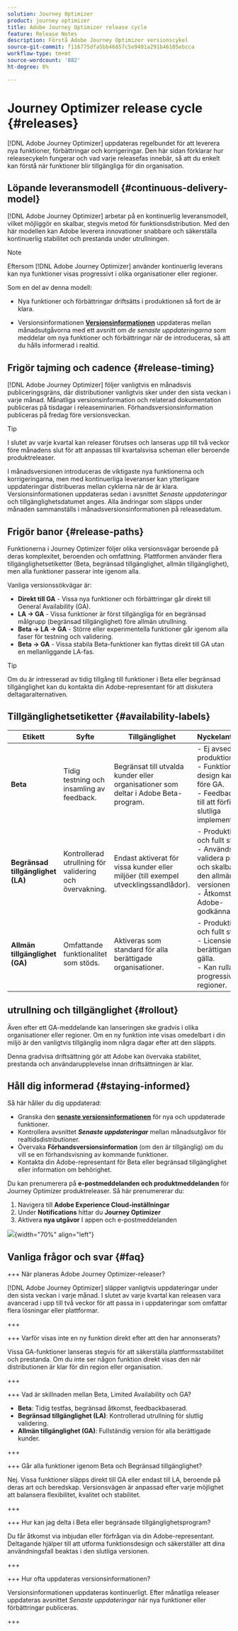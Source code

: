 ```yaml
---
solution: Journey Optimizer
product: journey optimizer
title: Adobe Journey Optimizer release cycle
feature: Release Notes
description: Förstå Adobe Journey Optimizer versionscykel
source-git-commit: f116775dfa5bb46857c5e9401a291b46105ebcca
workflow-type: tm+mt
source-wordcount: '882'
ht-degree: 0%

---
```


# Journey Optimizer release cycle {#releases}

[!DNL Adobe Journey Optimizer] uppdateras regelbundet för att leverera nya funktioner, förbättringar och korrigeringar. Den här sidan förklarar hur releasecykeln fungerar och vad varje releasefas innebär, så att du enkelt kan förstå när funktioner blir tillgängliga för din organisation.

## Löpande leveransmodell {#continuous-delivery-model}

[!DNL Adobe Journey Optimizer] arbetar på en kontinuerlig leveransmodell, vilket möjliggör en skalbar, stegvis metod för funktionsdistribution. Med den här modellen kan Adobe leverera innovationer snabbare och säkerställa kontinuerlig stabilitet och prestanda under utrullningen.

>[!NOTE]
>
> Eftersom [!DNL Adobe Journey Optimizer] använder kontinuerlig leverans kan nya funktioner visas progressivt i olika organisationer eller regioner.

Som en del av denna modell:

* Nya funktioner och förbättringar driftsätts i produktionen så fort de är klara.

* Versionsinformationen [**Versionsinformationen**](release-notes.md) uppdateras mellan månadsutgåvorna med ett avsnitt om _de senaste uppdateringarna_ som meddelar om nya funktioner och förbättringar när de introduceras, så att du hålls informerad i realtid.

## Frigör tajming och cadence {#release-timing}

[!DNL Adobe Journey Optimizer] följer vanligtvis en månadsvis publiceringsgräns, där distributioner vanligtvis sker under den sista veckan i varje månad. Månatliga versionsinformation och relaterad dokumentation publiceras på tisdagar i releaseminarien. Förhandsversionsinformation publiceras på fredag före versionsveckan.

>[!TIP]
>
> I slutet av varje kvartal kan releaser förutses och lanseras upp till två veckor före månadens slut för att anpassas till kvartalsvisa scheman eller beroende produktreleaser.

I månadsversionen introduceras de viktigaste nya funktionerna och korrigeringarna, men med kontinuerliga leveranser kan ytterligare uppdateringar distribueras mellan cyklerna när de är klara. Versionsinformationen uppdateras sedan i avsnittet _Senaste uppdateringar_ och tillgänglighetsdatumet anges. Alla ändringar som släpps under månaden sammanställs i månadsversionsinformationen på releasedatum.


## Frigör banor {#release-paths}

Funktionerna i Journey Optimizer följer olika versionsvägar beroende på deras komplexitet, beroenden och omfattning. Plattformen använder flera tillgänglighetsetiketter (Beta, begränsad tillgänglighet, allmän tillgänglighet), men alla funktioner passerar inte igenom alla.

Vanliga versionssökvägar är:

* **Direkt till GA** - Vissa nya funktioner och förbättringar går direkt till General Availability (GA).
* **LA → GA** - Vissa funktioner är först tillgängliga för en begränsad målgrupp (begränsad tillgänglighet) före allmän utrullning.
* **Beta → LA → GA** - Större eller experimentella funktioner går igenom alla faser för testning och validering.
* **Beta → GA** - Vissa stabila Beta-funktioner kan flyttas direkt till GA utan en mellanliggande LA-fas.

>[!TIP]
>
> Om du är intresserad av tidig tillgång till funktioner i Beta eller begränsad tillgänglighet kan du kontakta din Adobe-representant för att diskutera deltagaralternativen.


## Tillgänglighetsetiketter {#availability-labels}

| **Etikett** | **Syfte** | **Tillgänglighet** | **Nyckelanteckningar** |
|------------|-------------|------------------|----------------|
| **Beta** | Tidig testning och insamling av feedback. | Begränsat till utvalda kunder eller organisationer som deltar i Adobe Beta-program. | - Ej avsedd för produktion.<br>- Funktioner eller design kan ändras före GA.<br>- Feedback hjälper till att förfina den slutliga implementeringen. |
| **Begränsad tillgänglighet (LA)** | Kontrollerad utrullning för validering och övervakning. | Endast aktiverat för vissa kunder eller miljöer (till exempel utvecklingssandlådor). | - Produktionsklar och fullt stödd.<br> - Används för att validera prestanda och skalbarhet före den allmänna versionen.<br>- Åtkomst kräver Adobe-godkännande. |
| **Allmän tillgänglighet (GA)** | Omfattande funktionalitet som stöds. | Aktiveras som standard för alla berättigade organisationer. | - Produktionsklar och fullt stödd.<br> - Licensiering eller berättiganden kan gälla.<br> - Kan rulla ut progressivt mellan regioner. |


## utrullning och tillgänglighet {#rollout}

Även efter ett GA-meddelande kan lanseringen ske gradvis i olika organisationer eller regioner. Om en ny funktion inte visas omedelbart i din miljö är den vanligtvis tillgänglig inom några dagar efter att den släppts.

Denna gradvisa driftsättning gör att Adobe kan övervaka stabilitet, prestanda och användarupplevelse innan driftsättningen är klar.


## Håll dig informerad {#staying-informed}

Så här håller du dig uppdaterad:

* Granska den [**senaste versionsinformationen**](release-notes.md) för nya och uppdaterade funktioner.
* Kontrollera avsnittet **_Senaste uppdateringar_** mellan månadsutgåvor för realtidsdistributioner.
* Övervaka **Förhandsversionsinformation** (om den är tillgänglig) om du vill se en förhandsvisning av kommande funktioner.
* Kontakta din Adobe-representant för Beta eller begränsad tillgänglighet eller information om behörighet.

Du kan prenumerera på **e-postmeddelanden och produktmeddelanden** för Journey Optimizer produktreleaser. Så här prenumererar du:

1. Navigera till **Adobe Experience Cloud-inställningar**
1. Under **Notifications** hittar du **Journey Optimizer**
1. Aktivera **nya utgåvor** I appen och e-postmeddelanden

![](assets/do-not-localize/pulse-notif.png){width="70%" align="left"}

## Vanliga frågor och svar {#faq}

+++ När planeras Adobe Journey Optimizer-releaser?

[!DNL Adobe Journey Optimizer] släpper vanligtvis uppdateringar under den sista veckan i varje månad. I slutet av varje kvartal kan releasen vara avancerad i upp till två veckor för att passa in i uppdateringar som omfattar flera lösningar eller plattformar.

+++

+++ Varför visas inte en ny funktion direkt efter att den har annonserats?

Vissa GA-funktioner lanseras stegvis för att säkerställa plattformsstabilitet och prestanda. Om du inte ser någon funktion direkt visas den när distributionen är klar för din region eller organisation.

+++

+++ Vad är skillnaden mellan Beta, Limited Availability och GA?

* **Beta**: Tidig testfas, begränsad åtkomst, feedbackbaserad.
* **Begränsad tillgänglighet (LA)**: Kontrollerad utrullning för slutlig validering.
* **Allmän tillgänglighet (GA)**: Fullständig version för alla berättigade kunder.

+++

+++ Går alla funktioner igenom Beta och Begränsad tillgänglighet?

Nej. Vissa funktioner släpps direkt till GA eller endast till LA, beroende på deras art och beredskap. Versionsvägen är anpassad efter varje möjlighet att balansera flexibilitet, kvalitet och stabilitet.

+++

+++ Hur kan jag delta i Beta eller begränsade tillgänglighetsprogram?

Du får åtkomst via inbjudan eller förfrågan via din Adobe-representant. Deltagande hjälper till att utforma funktionsdesign och säkerställer att dina användningsfall beaktas i den slutliga versionen.

+++

+++ Hur ofta uppdateras versionsinformationen?

Versionsinformationen uppdateras kontinuerligt. Efter månatliga releaser uppdateras avsnittet _Senaste uppdateringar_ när nya funktioner eller förbättringar publiceras.

+++
